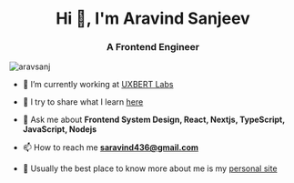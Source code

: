 <h1 align="center">Hi 👋, I'm Aravind Sanjeev</h1>
<h3 align="center">A Frontend Engineer</h3>

<p align="left"> <img src="https://komarev.com/ghpvc/?username=aravsanj&label=Profile%20views&color=0e75b6&style=flat" alt="aravsanj" /> </p>

- 🔭 I’m currently working at [UXBERT Labs](https://uxbert.com/)

- 📝 I try to share what I learn [here](https://www.aravindsanjeev.com/blog)

- 💬 Ask me about **Frontend System Design, React, Nextjs, TypeScript, JavaScript, Nodejs**

- 📫 How to reach me **saravind436@gmail.com**

- 📄 Usually the best place to know more about me is my [personal site](https://www.aravindsanjeev.com/)

